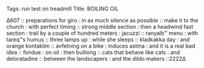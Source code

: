 Tags: run test on treadmill
Title: BOILING OIL
  
∆607 :: preparations for giro : in as much silence as possible :: make it to the church : with perfect timing :: strong middle section : then a headwind fast section : trail by a couple of hundred meters : jacuzzi :: ranyalb™ menu : with tareq™s humus :: three lamps up : while she sleeps :: kladkakka day : and orange kontaklim :: avfetning on a bike : induces astma : and it is a real bad idea :: fondue : on oil : then bulliong :: cats that behave like cats : and deloratadine :: between the landscapers : and the dildo makers ::2222∆
